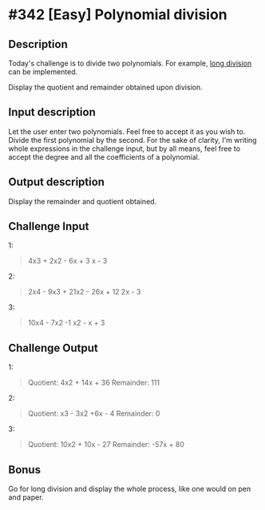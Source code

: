 # #342 [Easy] Polynomial division

## Description
Today's challenge is to divide two polynomials. For example, [long division](https://www.purplemath.com/modules/polydiv3.htm) can be implemented.

Display the quotient and remainder obtained upon division.

## Input description
Let the user enter two polynomials. Feel free to accept it as you wish to. Divide the first polynomial by the second. For the sake of clarity, I'm writing whole expressions in the challenge input, but by all means, feel free to accept the degree and all the coefficients of a polynomial.

## Output description
Display the remainder and quotient obtained.

## Challenge Input
1:
> 4x3 + 2x2 - 6x + 3
> x - 3

2:
> 2x4 - 9x3 + 21x2 - 26x + 12
> 2x - 3

3:
> 10x4 - 7x2 -1
> x2 - x + 3

## Challenge Output
1:
> Quotient: 4x2 + 14x + 36 Remainder: 111

2:
> Quotient: x3 - 3x2 +6x - 4 Remainder: 0

3:
> Quotient: 10x2 + 10x - 27 Remainder: -57x + 80

## Bonus
Go for long division and display the whole process, like one would on pen and paper.